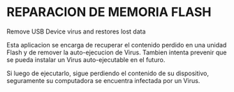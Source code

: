 # REPARACION DE MEMORIA FLASH

Remove USB Device virus and restores lost data

Esta aplicacion se encarga de recuperar el contenido perdido en
una unidad Flash y de remover la auto-ejecucion de Virus. Tambien
intenta prevenir que se pueda instalar un Virus auto-ejecutable
en el futuro.

Si luego de ejecutarlo, sigue perdiendo el contenido de su
dispositivo, seguramente su computadora se encuentra infectada
por un Virus.

